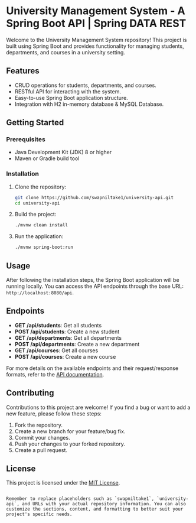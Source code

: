 
# University Management System - A Spring Boot API | Spring DATA REST 

Welcome to the University Management System repository!
This project is built using Spring Boot and provides functionality for managing
students, departments, and courses in a university setting.


## Features

- CRUD operations for students, departments, and courses.
- RESTful API for interacting with the system.
- Easy-to-use Spring Boot application structure.
- Integration with H2 in-memory database & MySQL Database.

## Getting Started

### Prerequisites

- Java Development Kit (JDK) 8 or higher
- Maven or Gradle build tool

### Installation

1. Clone the repository:
   ```bash
   git clone https://github.com/swapniltake1/university-api.git
   cd university-api
   ```

2. Build the project:
   ```bash
   ./mvnw clean install
   ```

3. Run the application:
   ```bash
   ./mvnw spring-boot:run
   ```

## Usage

After following the installation steps, the Spring Boot application will be running locally. You can access the API endpoints through the base URL: `http://localhost:8080/api`.

## Endpoints

- **GET /api/students**: Get all students
- **POST /api/students**: Create a new student
- **GET /api/departments**: Get all departments
- **POST /api/departments**: Create a new department
- **GET /api/courses**: Get all courses
- **POST /api/courses**: Create a new course

For more details on the available endpoints and their request/response formats, refer to the [API documentation](API.md).

## Contributing

Contributions to this project are welcome! If you find a bug or want to add a new feature, please follow these steps:

1. Fork the repository.
2. Create a new branch for your feature/bug fix.
3. Commit your changes.
4. Push your changes to your forked repository.
5. Create a pull request.

## License

This project is licensed under the [MIT License](LICENSE).
```

Remember to replace placeholders such as `swapniltake1`, `university-api`, and URLs with your actual repository information. You can also customize the sections, content, and formatting to better suit your project's specific needs.
